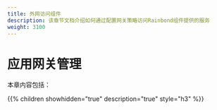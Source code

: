 ```yaml
---
title: 外网访问组件
description: 该章节文档介绍如何通过配置网关策略访问Rainbond组件提供的服务
weight: 3100
---
```


# 应用网关管理

本章内容包括：

{{% children showhidden="true" description="true" style="h3"  %}}